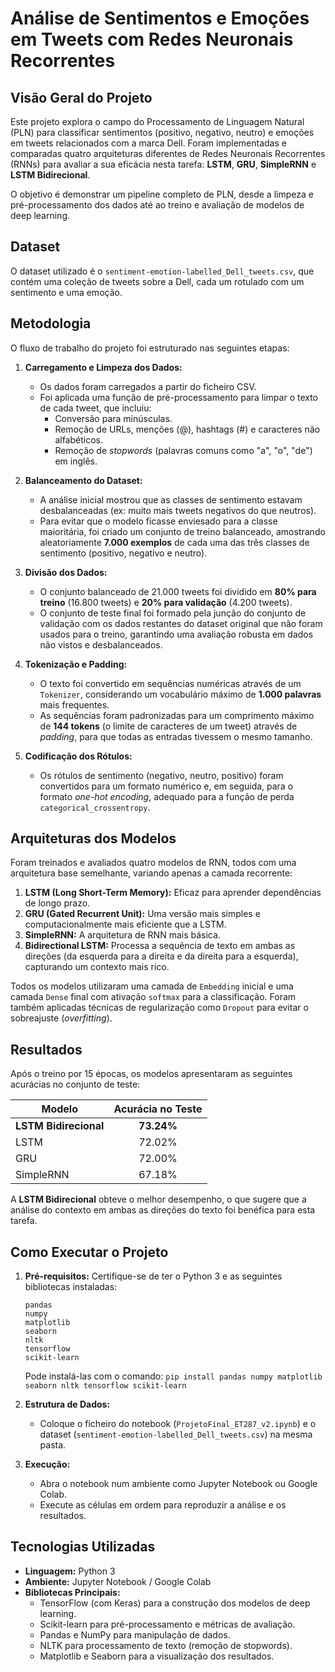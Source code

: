 # Análise de Sentimentos e Emoções em Tweets com Redes Neuronais Recorrentes

## Visão Geral do Projeto

Este projeto explora o campo do Processamento de Linguagem Natural (PLN) para classificar sentimentos (positivo, negativo, neutro) e emoções em tweets relacionados com a marca Dell. Foram implementadas e comparadas quatro arquiteturas diferentes de Redes Neuronais Recorrentes (RNNs) para avaliar a sua eficácia nesta tarefa: **LSTM**, **GRU**, **SimpleRNN** e **LSTM Bidirecional**.

O objetivo é demonstrar um pipeline completo de PLN, desde a limpeza e pré-processamento dos dados até ao treino e avaliação de modelos de deep learning.

## Dataset

O dataset utilizado é o `sentiment-emotion-labelled_Dell_tweets.csv`, que contém uma coleção de tweets sobre a Dell, cada um rotulado com um sentimento e uma emoção.

## Metodologia

O fluxo de trabalho do projeto foi estruturado nas seguintes etapas:

1.  **Carregamento e Limpeza dos Dados:**
    * Os dados foram carregados a partir do ficheiro CSV.
    * Foi aplicada uma função de pré-processamento para limpar o texto de cada tweet, que incluiu:
        * Conversão para minúsculas.
        * Remoção de URLs, menções (@), hashtags (#) e caracteres não alfabéticos.
        * Remoção de *stopwords* (palavras comuns como "a", "o", "de") em inglês.

2.  **Balanceamento do Dataset:**
    * A análise inicial mostrou que as classes de sentimento estavam desbalanceadas (ex: muito mais tweets negativos do que neutros).
    * Para evitar que o modelo ficasse enviesado para a classe maioritária, foi criado um conjunto de treino balanceado, amostrando aleatoriamente **7.000 exemplos** de cada uma das três classes de sentimento (positivo, negativo e neutro).

3.  **Divisão dos Dados:**
    * O conjunto balanceado de 21.000 tweets foi dividido em **80% para treino** (16.800 tweets) e **20% para validação** (4.200 tweets).
    * O conjunto de teste final foi formado pela junção do conjunto de validação com os dados restantes do dataset original que não foram usados para o treino, garantindo uma avaliação robusta em dados não vistos e desbalanceados.

4.  **Tokenização e Padding:**
    * O texto foi convertido em sequências numéricas através de um `Tokenizer`, considerando um vocabulário máximo de **1.000 palavras** mais frequentes.
    * As sequências foram padronizadas para um comprimento máximo de **144 tokens** (o limite de caracteres de um tweet) através de *padding*, para que todas as entradas tivessem o mesmo tamanho.

5.  **Codificação dos Rótulos:**
    * Os rótulos de sentimento (negativo, neutro, positivo) foram convertidos para um formato numérico e, em seguida, para o formato *one-hot encoding*, adequado para a função de perda `categorical_crossentropy`.

## Arquiteturas dos Modelos

Foram treinados e avaliados quatro modelos de RNN, todos com uma arquitetura base semelhante, variando apenas a camada recorrente:

1.  **LSTM (Long Short-Term Memory):** Eficaz para aprender dependências de longo prazo.
2.  **GRU (Gated Recurrent Unit):** Uma versão mais simples e computacionalmente mais eficiente que a LSTM.
3.  **SimpleRNN:** A arquitetura de RNN mais básica.
4.  **Bidirectional LSTM:** Processa a sequência de texto em ambas as direções (da esquerda para a direita e da direita para a esquerda), capturando um contexto mais rico.

Todos os modelos utilizaram uma camada de `Embedding` inicial e uma camada `Dense` final com ativação `softmax` para a classificação. Foram também aplicadas técnicas de regularização como `Dropout` para evitar o sobreajuste (*overfitting*).

## Resultados

Após o treino por 15 épocas, os modelos apresentaram as seguintes acurácias no conjunto de teste:

| Modelo              | Acurácia no Teste |
| ------------------- | :---------------: |
| **LSTM Bidirecional** |    **73.24%** |
| LSTM                |      72.02%       |
| GRU                 |      72.00%       |
| SimpleRNN           |      67.18%       |

A **LSTM Bidirecional** obteve o melhor desempenho, o que sugere que a análise do contexto em ambas as direções do texto foi benéfica para esta tarefa.

## Como Executar o Projeto

1.  **Pré-requisitos:** Certifique-se de ter o Python 3 e as seguintes bibliotecas instaladas:
    ```
    pandas
    numpy
    matplotlib
    seaborn
    nltk
    tensorflow
    scikit-learn
    ```
    Pode instalá-las com o comando:
    `pip install pandas numpy matplotlib seaborn nltk tensorflow scikit-learn`

2.  **Estrutura de Dados:**
    * Coloque o ficheiro do notebook (`ProjetoFinal_ET287_v2.ipynb`) e o dataset (`sentiment-emotion-labelled_Dell_tweets.csv`) na mesma pasta.

3.  **Execução:**
    * Abra o notebook num ambiente como Jupyter Notebook ou Google Colab.
    * Execute as células em ordem para reproduzir a análise e os resultados.

## Tecnologias Utilizadas

* **Linguagem:** Python 3
* **Ambiente:** Jupyter Notebook / Google Colab
* **Bibliotecas Principais:**
    * TensorFlow (com Keras) para a construção dos modelos de deep learning.
    * Scikit-learn para pré-processamento e métricas de avaliação.
    * Pandas e NumPy para manipulação de dados.
    * NLTK para processamento de texto (remoção de stopwords).
    * Matplotlib e Seaborn para a visualização dos resultados.

